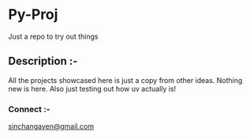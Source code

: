 # Py-Proj
Just a repo to try out things

## Description :-
All the projects showcased here is just a copy from other ideas. Nothing new is here.
Also just testing out how uv actually is!

### Connect :-
sinchangayen@gmail.com
